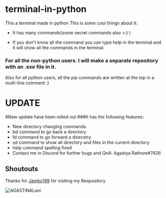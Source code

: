 
# terminal-in-python

This a terminal made in python
This is some cool things about it:

- It has many commands(some secret commands also >:) )

- If you don't know all the command you can type help in the terminal and it will show all the commands in the terminal.

### For all the non-python users. I will make a separate repository with an .exe file in it.

Also for all python users, all the pip commands are written at the top in a multi-line comment :)

# UPDATE

#New update have been rolled out
###It has the following features:
- New directory changing commands
- bd command to go back a directory
- fd command to go forward a direcotry
- sd command to show all directory and files in the current directory
- help command spelling fixed
- Contact me in Discord for further bugs and QnA: Agastya Rathore#7426

## Shoutouts

Thanks for [Jambo199](https://github.com/Jambo199) for visiting my Respository

![AGASTINALani](https://user-images.githubusercontent.com/78737482/199528559-25557e3f-f0f0-4d51-898b-35f3220eed85.gif)
